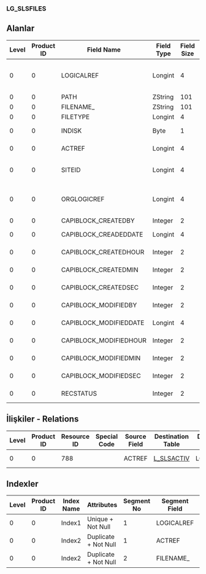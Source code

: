 ### LG_SLSFILES

## Alanlar

**Level**|**Product ID**|**Field Name**|**Field Type**|**Field Size**|**Field Offset**|**Türkçe Açıklama**|**Expression**
-----|-----|-----|-----|-----|-----|-----|-----
0|0|LOGICALREF|Longint|4|0|Aktivite Dosyası Log. Ref.|File Of Activity Logical Reference
0|0|PATH|ZString|101|4|Dosya yolu|Path
0|0|FILENAME_|ZString|101|105|Dosya Adı|File Name
0|0|FILETYPE|Longint|4|206|Dosya Türü|FileType
0|0|INDISK|Byte|1|210|Diske kaydedilecek|Record To Disk
0|0|ACTREF|Longint|4|211|Aktivite Referansı|Activity Reference
0|0|SITEID|Longint|4|215|Veri Merkezi|Data Processing Site
0|0|ORGLOGICREF|Longint|4|219|Orijinal Kayıt Log. Ref.|Original Record Logical Reference
0|0|CAPIBLOCK_CREATEDBY|Integer|2|223|Oluşturan|Created By
0|0|CAPIBLOCK_CREADEDDATE|Longint|4|225|Oluşturulma Tarihi|Created Date
0|0|CAPIBLOCK_CREATEDHOUR|Integer|2|229|Oluşturulma Saati|Created Hour
0|0|CAPIBLOCK_CREATEDMIN|Integer|2|231|Oluşturulma Dakikası|Created Minute
0|0|CAPIBLOCK_CREATEDSEC|Integer|2|233|Oluşturulma Saniyesi|Created Second
0|0|CAPIBLOCK_MODIFIEDBY|Integer|2|235|Değiştiren|Modified By
0|0|CAPIBLOCK_MODIFIEDDATE|Longint|4|237|Değiştirilme Tarihi|Modified Date
0|0|CAPIBLOCK_MODIFIEDHOUR|Integer|2|241|Değiştirilme Saati|Modified Hour
0|0|CAPIBLOCK_MODIFIEDMIN|Integer|2|243|Değiştirilme Dakikası|Modified Minute
0|0|CAPIBLOCK_MODIFIEDSEC|Integer|2|245|Değiştirilme Saniyesi|Modified Second
0|0|RECSTATUS|Integer|2|247|Kayıt Durumu|Record Status

## İlişkiler - Relations
**Level**|**Product ID**|**Resource ID**|**Special Code**|**Source Field**|**Destination Table**|**Destination Field**|**Relation Type**|**Extra Condition**
-----|-----|-----|-----|-----|-----|-----|-----|-----
0|0|788||ACTREF|[L_SLSACTIV](../L_SLSACTIV "L_SLSACTIV")|LOGICALREF|one-to-one|

## Indexler
**Level**|**Product ID**|**Index Name**|**Attributes**|**Segment No**|**Segment Field**|**Sense**
-----|-----|-----|-----|-----|-----|-----
0|0|Index1|Unique + Not Null|1|LOGICALREF|Ascending
0|0|Index2|Duplicate + Not Null|1|ACTREF|Ascending
0|0|Index2|Duplicate + Not Null|2|FILENAME_|Ascending
